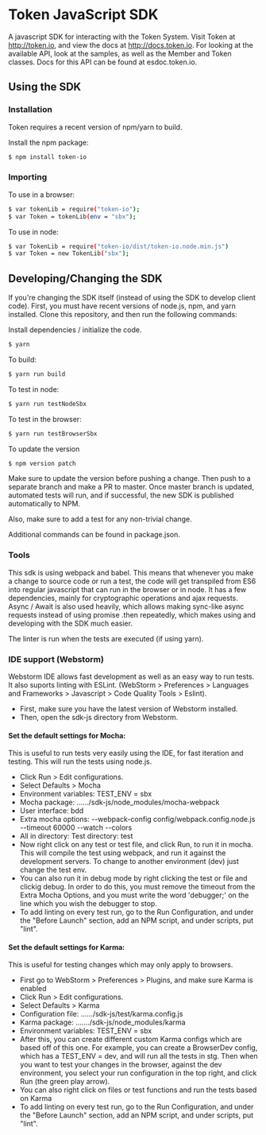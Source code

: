 # Token JavaScript SDK

A javascript SDK for interacting with the Token System. Visit Token at http://token.io, and view
the docs at http://docs.token.io. For looking at the available API, look at the samples, as well
as the Member and Token classes. Docs for this API can be found at esdoc.token.io.

## Using the SDK
### Installation

Token requires a recent version of npm/yarn to build.

Install the npm package:

```sh
$ npm install token-io
```

### Importing
To use in a browser:

```sh
$ var tokenLib = require("token-io");
$ var Token = tokenLib(env = "sbx");
```

To use in node:

```sh
$ var TokenLib = require("token-io/dist/token-io.node.min.js")
$ var Token = new TokenLib("sbx");
```

## Developing/Changing the SDK

If you're changing the SDK itself (instead of using the SDK to develop client code). First, you
must have recent versions of node.js, npm, and yarn installed. Clone this repository, and then
run the following commands:

Install dependencies / initialize the code.
```sh
$ yarn
```

To build:
```sh
$ yarn run build
```
To test in node:
```sh
$ yarn run testNodeSbx
```

To test in the browser:
```sh
$ yarn run testBrowserSbx
```

To update the version
```sh
$ npm version patch
```

Make sure to update the version before pushing a change. Then push to a separate branch and make
a PR to master. Once master branch is updated, automated tests will run, and if successful, the
new SDK is published automatically to NPM.

Also, make sure to add a test for any non-trivial change.

Additional commands can be found in package.json.

### Tools

This sdk is using webpack and babel. This means that whenever you make a change to source code
or run a test, the code will get transpiled from ES6 into regular javascript that can run
in the browser or in node. It has a few dependencies, mainly for cryptographic operations 
and ajax requests. Async / Await is also used heavily, which allows making sync-like async requests
instead of using promise .then repeatedly, which makes using and developing with the SDK much 
easier.

The linter is run when the tests are executed (if using yarn). 

### IDE support (Webstorm)

Webstorm IDE allows fast development as well as an easy way to run tests. It also suports linting
with ESLint. (WebStorm > Preferences > Languages and Frameworks > Javascript > Code Quality Tools > Eslint).

* First, make sure you have the latest version of Webstorm installed. 
* Then, open the sdk-js directory from Webstorm.


#### Set the default settings for Mocha:
This is useful to run tests very easily using the IDE, for fast iteration and testing.
This will run the tests using node.js.

* Click Run > Edit configurations.
* Select Defaults > Mocha
* Environment variables: TEST_ENV = sbx
* Mocha package: ....../sdk-js/node_modules/mocha-webpack
* User interface: bdd
* Extra mocha options: --webpack-config config/webpack.config.node.js --timeout 60000 --watch --colors
* All in directory:  Test directory: test
* Now right click on any test or test file, and click Run, to run it in mocha. 
This will compile the test using webpack, and run it against the development servers. 
To change to another environment (dev) just change the test env.
* You can also run it in debug mode by right clicking the test or file and clickig debug. In 
order to do this, you must remove the timeout from the Extra Mocha Options, and you must 
write the word 'debugger;' on the line which you wish the debugger to stop.
* To add linting on every test run, go to the Run Configuration, and under the "Before Launch"
section, add an NPM script, and under scripts, put "lint".

#### Set the default settings for Karma:
This is useful for testing changes which may only apply to browsers. 

* First go to WebStorm > Preferences > Plugins, and make sure Karma is enabled
* Click Run > Edit configurations.
* Select Defaults > Karma
* Configuration file: ....../sdk-js/test/karma.config.js
* Karma package: ......./sdk-js/node_modules/karma 
* Environment variables: TEST_ENV = sbx
* After this, you can create different custom Karma configs which are based off of this one. For 
example, you can create a BrowserDev config, which has a TEST_ENV = dev, and will run all the
tests in stg. Then when you want to test your changes in the browser, against the dev environment,
you select your run configuration in the top right, and click Run (the green play arrow).
* You can also right click on files or test functions and run the tests based on Karma
* To add linting on every test run, go to the Run Configuration, and under the "Before Launch"
section, add an NPM script, and under scripts, put "lint".

